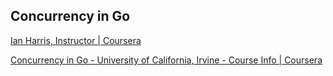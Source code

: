 ## Concurrency in Go

[Ian Harris, Instructor | Coursera](https://www.coursera.org/instructor/ianharris)

[Concurrency in Go - University of California, Irvine - Course Info | Coursera](https://www.coursera.org/learn/golang-concurrency/home/info)
